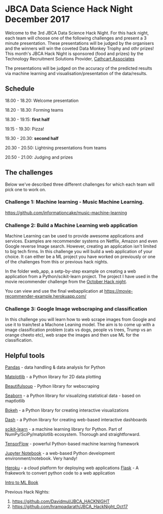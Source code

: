 # JBCA Data Science Hack Night December 2017

Welcome to the 3rd JBCA Data Science Hack Night.
For this hack night, each team will choose one of the following challenges and present a 3 minute presentation.
These presentations will be judged by the organisers and the winners will win the coveted Data Monkey Trophy and othr prizes! This month's JBCA Hack Night is sponsored (food and prizes) by the Technology Recruitment Solutions Provider, [Cathcart Associates](http://www.cathcartassociates.com/) 

The presentations will be judged on the accuracy of the predicted results via machine learning and visualisation/presentation 
of the data/results.

## Schedule

18.00 - 18.20: Welcome presentation

18.20 - 18.30: Forming teams

18.30 - 19.15: **first half**

19.15 - 19.30: Pizza!

19.30 - 20.30: **second half**

20.30 - 20.50: Lightning presentations from teams

20.50 - 21.00: Judging and prizes


## The challenges

Below we've described three different challenges for which each team will pick one to work on.


### Challenge 1: Machine learning - Music Machine Learning.

https://github.com/informationcake/music-machine-learning

### Challenge 2: Build a Machine Learning web application

Machine Learning can be used to provide awesome applications and services. Examples are recommender systems on Netflix, Amazon and even Google reverse Image search. However, creating an application isn't limited to big tech firms. In this challenge you will build a web application of your choice. It can either be a ML project you have worked on previously or one of the challenges from this or previous hack nights. 

In the folder web_app, a setp-by-step example on creating a web application from a Python/scikit-learn project. The project I have used in the movie recommender challenge from the [October Hack night](https://github.com/hrampadarath/JBCA_HackNight_Oct17). 

You can view and use the final webapplication at https://movie-recommender-example.herokuapp.com/

### Challenge 3: Google Image webscraping and classification
In this challenge you will learn how to web scrape images from Google and use it to train/test a Machone Leaning model. The aim is to come up with a image classification problem (cats vs dogs, people vs trees, Trump vs an orange cheeto etc), web srape the images and then use ML for the classification.


## Helpful tools

[Pandas](https://pandas.pydata.org/) - data handling & data analysis for Python

[Matplotlib](http://matplotlib.org/) - a Python library for 2D data plotting

[Beautifulsoup](https://www.crummy.com/software/BeautifulSoup/) - Python library for webscraping

[Seaborn](https://seaborn.pydata.org/) - a Python library for visualizing statistical data - based on maptlotlib

[Bokeh](http://bokeh.pydata.org/en/latest/) - a Python library for creating interactive visualizations

[Dash](https://github.com/plotly/dash) - a Python library for creating web-based interactive dashboards

[scikit-learn](http://scikit-learn.org/stable/) - a machine learning library for Python. Part of NumPy/SciPy/matplotlib ecosystem. Thorough and straightforward.

[TensorFlow](https://www.tensorflow.org/) - powerful Python-based machine learning framework

[Jupyter Notebook](https://github.com/jupyter/notebook) - a web-based Python development environment/notebook. Very handy!

[Heroku](https://www.heroku.com/) - a cloud platform for deploying web applications
[Flask](http://flask.pocoo.org/) - A frakework to convert python code to a web application

[Intro to ML Book](https://www.dropbox.com/s/9e40qzxpw8dclu3/Introduction_to_Machine_Learning_with_Python.pdf?dl=0)

Previous Hack Nights: 
1. https://github.com/Davidmul/JBCA_HACKNIGHT
2. https://github.com/hrampadarath/JBCA_HackNight_Oct17
